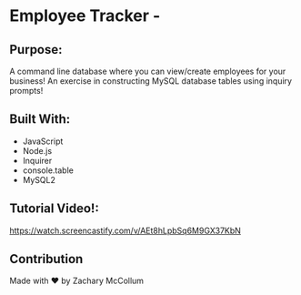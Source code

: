 # Employee Tracker -

## Purpose:
A command line database where you can view/create employees for your business! An exercise in constructing MySQL database tables using inquiry prompts!

## Built With:
* JavaScript
* Node.js
* Inquirer
* console.table
* MySQL2

## Tutorial Video!:
https://watch.screencastify.com/v/AEt8hLpbSq6M9GX37KbN


## Contribution
Made with ❤️ by Zachary McCollum
